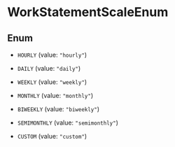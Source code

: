 

# WorkStatementScaleEnum

## Enum


* `HOURLY` (value: `"hourly"`)

* `DAILY` (value: `"daily"`)

* `WEEKLY` (value: `"weekly"`)

* `MONTHLY` (value: `"monthly"`)

* `BIWEEKLY` (value: `"biweekly"`)

* `SEMIMONTHLY` (value: `"semimonthly"`)

* `CUSTOM` (value: `"custom"`)



